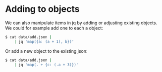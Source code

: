 Adding to objects
========================================

We can also manipulate items in jq by adding or adjusting existing 
objects. We could for example add one to each a object:
```bash
$ cat data/add.json |
    | jq 'map({a: (a + 1), b})'
```
Or add a new object to the existing json:
```bash
$ cat data/add.json |
    | jq 'map(. + {c: (.a + 3)})'
```

